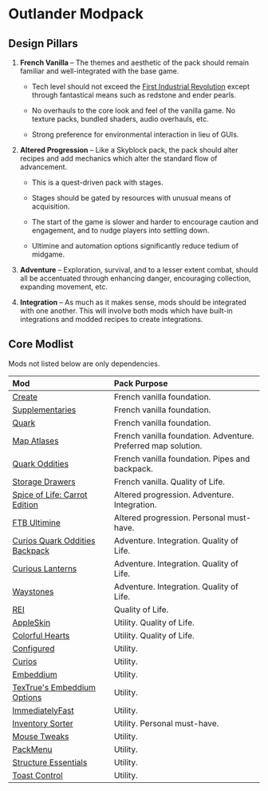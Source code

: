 # Outlander Modpack

## Design Pillars

1. **French Vanilla** – The themes and aesthetic of the pack should remain
   familiar and well-integrated with the base game.

   - Tech level should not exceed the
     [First Industrial Revolution](https://en.wikipedia.org/wiki/Industrial_Revolution)
     except through fantastical means such as redstone and ender pearls.

   - No overhauls to the core look and feel of the vanilla game. No texture
     packs, bundled shaders, audio overhauls, etc.

   - Strong preference for environmental interaction in lieu of GUIs.

2. **Altered Progression** – Like a Skyblock pack, the pack should alter recipes
   and add mechanics which alter the standard flow of advancement.

   - This is a quest-driven pack with stages.

   - Stages should be gated by resources with unusual means of acquisition.

   - The start of the game is slower and harder to encourage caution and
     engagement, and to nudge players into settling down.

   - Ultimine and automation options significantly reduce tedium of midgame.

3. **Adventure** – Exploration, survival, and to a lesser extent combat, should
   all be accentuated through enhancing danger, encouraging collection,
   expanding movement, etc.

4. **Integration** – As much as it makes sense, mods should be integrated with
   one another. This will involve both mods which have built-in integrations and
   modded recipes to create integrations.

## Core Modlist

Mods not listed below are only dependencies.

<!-- deno-fmt-ignore -->

| Mod | Pack Purpose |
| :-- | :----------- |
| [Create](https://curseforge.com/minecraft/mc-mods/create) | French vanilla foundation. |
| [Supplementaries](https://curseforge.com/minecraft/mc-mods/supplementaries) | French vanilla foundation. |
| [Quark](https://curseforge.com/minecraft/mc-mods/quark) | French vanilla foundation. |
| [Map Atlases](https://curseforge.com/minecraft/mc-mods/map-atlases-forge) | French vanilla foundation. Adventure. Preferred map solution. |
| [Quark Oddities](https://www.curseforge.com/minecraft/mc-mods/quark-oddities) | French vanilla foundation. Pipes and backpack. |
| [Storage Drawers](https://curseforge.com/minecraft/mc-mods/storage-drawers) | French vanilla. Quality of Life. |
| [Spice of Life: Carrot Edition](https://curseforge.com/minecraft/mc-mods/spice-of-life-carrot-edition) | Altered progression. Adventure. Integration. |
| [FTB Ultimine](https://curseforge.com/minecraft/mc-mods/ftb-ultimine-forge) | Altered progression. Personal must-have. |
| [Curios Quark Oddities Backpack](https://curseforge.com/minecraft/mc-mods/curios-quark-oddities-backpack) | Adventure. Integration. Quality of Life. |
| [Curious Lanterns](https://curseforge.com/minecraft/mc-mods/curious-lanterns) | Adventure. Integration. Quality of Life. |
| [Waystones](https://curseforge.com/minecraft/mc-mods/waystones) | Adventure. Integration. Quality of Life. |
| [REI](https://curseforge.com/minecraft/mc-mods/roughly-enough-items) | Quality of Life. |
| [AppleSkin](https://curseforge.com/minecraft/mc-mods/apple-skin) | Utility. Quality of Life. |
| [Colorful Hearts](https://curseforge.com/minecraft/mc-mods/colorful-hearts) | Utility. Quality of Life. |
| [Configured](https://curseforge.com/minecraft/mc-mods/configured) | Utility. |
| [Curios](https://curseforge.com/minecraft/mc-mods/curios) | Utility. |
| [Embeddium](https://curseforge.com/minecraft/mc-mods/embeddium) | Utility. |
| [TexTrue's Embeddium Options](https://curseforge.com/minecraft/mc-mods/textrues-embeddium-options) | Utility. |
| [ImmediatelyFast](https://curseforge.com/minecraft/mc-mods/immediatelyfast) | Utility. |
| [Inventory Sorter](https://curseforge.com/minecraft/mc-mods/inventory-sorter) | Utility. Personal must-have. |
| [Mouse Tweaks](https://curseforge.com/minecraft/mc-mods/mouse-tweaks) | Utility. |
| [PackMenu](https://curseforge.com/minecraft/mc-mods/packmenu) | Utility. |
| [Structure Essentials](https://curseforge.com/minecraft/mc-mods/structure-essentials-forge-fabric) | Utility. |
| [Toast Control](https://curseforge.com/minecraft/mc-mods/toast-control) | Utility. |
